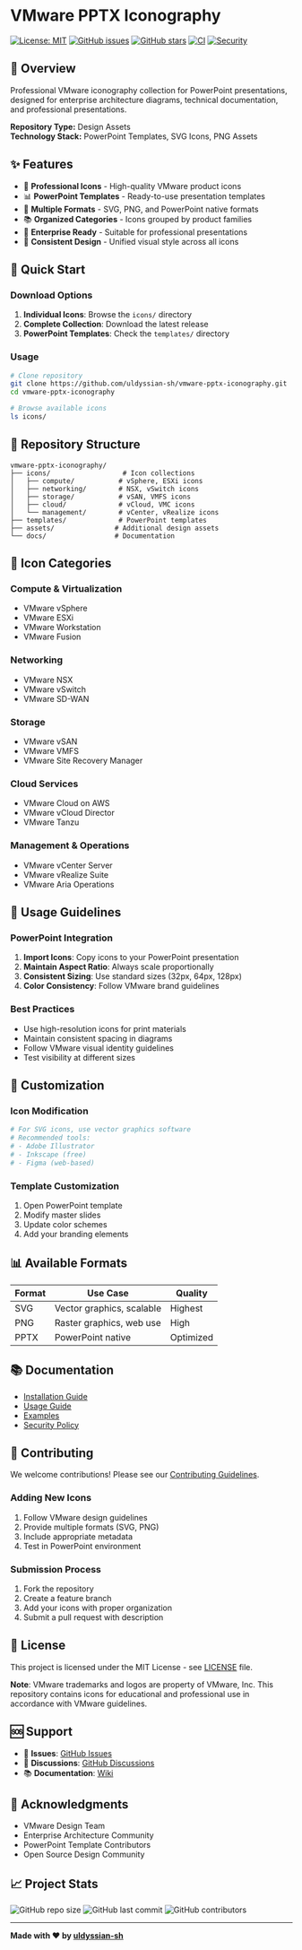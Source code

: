 # VMware PPTX Iconography

[![License: MIT](https://img.shields.io/badge/License-MIT-yellow.svg)](https://opensource.org/licenses/MIT)
[![GitHub issues](https://img.shields.io/github/issues/uldyssian-sh/vmware-pptx-iconography)](https://github.com/uldyssian-sh/vmware-pptx-iconography/issues)
[![GitHub stars](https://img.shields.io/github/stars/uldyssian-sh/vmware-pptx-iconography)](https://github.com/uldyssian-sh/vmware-pptx-iconography/stargazers)
[![CI](https://github.com/uldyssian-sh/vmware-pptx-iconography/workflows/CI/badge.svg)](https://github.com/uldyssian-sh/vmware-pptx-iconography/actions)
[![Security](https://img.shields.io/badge/Security-Enterprise-blue.svg)](SECURITY.md)

## 🎯 Overview

Professional VMware iconography collection for PowerPoint presentations, designed for enterprise architecture diagrams, technical documentation, and professional presentations.

**Repository Type:** Design Assets  
**Technology Stack:** PowerPoint Templates, SVG Icons, PNG Assets

## ✨ Features

- 🎨 **Professional Icons** - High-quality VMware product icons
- 📊 **PowerPoint Templates** - Ready-to-use presentation templates
- 🔧 **Multiple Formats** - SVG, PNG, and PowerPoint native formats
- 📚 **Organized Categories** - Icons grouped by product families
- 🎯 **Enterprise Ready** - Suitable for professional presentations
- 📐 **Consistent Design** - Unified visual style across all icons

## 🚀 Quick Start

### Download Options

1. **Individual Icons**: Browse the `icons/` directory
2. **Complete Collection**: Download the latest release
3. **PowerPoint Templates**: Check the `templates/` directory

### Usage
```bash
# Clone repository
git clone https://github.com/uldyssian-sh/vmware-pptx-iconography.git
cd vmware-pptx-iconography

# Browse available icons
ls icons/
```

## 📁 Repository Structure

```
vmware-pptx-iconography/
├── icons/                  # Icon collections
│   ├── compute/           # vSphere, ESXi icons
│   ├── networking/        # NSX, vSwitch icons
│   ├── storage/           # vSAN, VMFS icons
│   ├── cloud/             # vCloud, VMC icons
│   └── management/        # vCenter, vRealize icons
├── templates/             # PowerPoint templates
├── assets/               # Additional design assets
└── docs/                 # Documentation
```

## 🎨 Icon Categories

### Compute & Virtualization
- VMware vSphere
- VMware ESXi
- VMware Workstation
- VMware Fusion

### Networking
- VMware NSX
- VMware vSwitch
- VMware SD-WAN

### Storage
- VMware vSAN
- VMware VMFS
- VMware Site Recovery Manager

### Cloud Services
- VMware Cloud on AWS
- VMware vCloud Director
- VMware Tanzu

### Management & Operations
- VMware vCenter Server
- VMware vRealize Suite
- VMware Aria Operations

## 📖 Usage Guidelines

### PowerPoint Integration

1. **Import Icons**: Copy icons to your PowerPoint presentation
2. **Maintain Aspect Ratio**: Always scale proportionally
3. **Consistent Sizing**: Use standard sizes (32px, 64px, 128px)
4. **Color Consistency**: Follow VMware brand guidelines

### Best Practices

- Use high-resolution icons for print materials
- Maintain consistent spacing in diagrams
- Follow VMware visual identity guidelines
- Test visibility at different sizes

## 🔧 Customization

### Icon Modification

```bash
# For SVG icons, use vector graphics software
# Recommended tools:
# - Adobe Illustrator
# - Inkscape (free)
# - Figma (web-based)
```

### Template Customization

1. Open PowerPoint template
2. Modify master slides
3. Update color schemes
4. Add your branding elements

## 📊 Available Formats

| Format | Use Case | Quality |
|--------|----------|---------|
| SVG | Vector graphics, scalable | Highest |
| PNG | Raster graphics, web use | High |
| PPTX | PowerPoint native | Optimized |

## 📚 Documentation

- [Installation Guide](docs/installation.md)
- [Usage Guide](docs/usage-guide.md)
- [Examples](examples/)
- [Security Policy](SECURITY.md)

## 🤝 Contributing

We welcome contributions! Please see our [Contributing Guidelines](CONTRIBUTING.md).

### Adding New Icons

1. Follow VMware design guidelines
2. Provide multiple formats (SVG, PNG)
3. Include appropriate metadata
4. Test in PowerPoint environment

### Submission Process

1. Fork the repository
2. Create a feature branch
3. Add your icons with proper organization
4. Submit a pull request with description

## 📄 License

This project is licensed under the MIT License - see [LICENSE](LICENSE) file.

**Note**: VMware trademarks and logos are property of VMware, Inc. This repository contains icons for educational and professional use in accordance with VMware guidelines.

## 🆘 Support

- 📧 **Issues**: [GitHub Issues](https://github.com/uldyssian-sh/vmware-pptx-iconography/issues)
- 💬 **Discussions**: [GitHub Discussions](https://github.com/uldyssian-sh/vmware-pptx-iconography/discussions)
- 📚 **Documentation**: [Wiki](https://github.com/uldyssian-sh/vmware-pptx-iconography/wiki)

## 🙏 Acknowledgments

- VMware Design Team
- Enterprise Architecture Community
- PowerPoint Template Contributors
- Open Source Design Community

## 📈 Project Stats

![GitHub repo size](https://img.shields.io/github/repo-size/uldyssian-sh/vmware-pptx-iconography)
![GitHub last commit](https://img.shields.io/github/last-commit/uldyssian-sh/vmware-pptx-iconography)
![GitHub contributors](https://img.shields.io/github/contributors/uldyssian-sh/vmware-pptx-iconography)

---

**Made with ❤️ by [uldyssian-sh](https://github.com/uldyssian-sh)**
